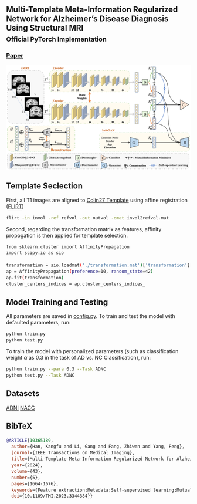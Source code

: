 ## Multi-Template Meta-Information Regularized Network for Alzheimer’s Disease Diagnosis Using Structural MRI<br><sub>Official PyTorch Implementation</sub> 
### [Paper](https://ieeexplore.ieee.org/document/10365189) 
![Framework](/images/framework.png)

## Template Seclection
First, all T1 images are aligned to [Colin27 Template](https://www.mcgill.ca/bic/software/tools-data-analysis/anatomical-mri/atlases/colin-27) using affine registration ([FLIRT](https://fsl.fmrib.ox.ac.uk/fsl/docs/#/))
```bash
flirt -in invol -ref refvol -out outvol -omat invol2refvol.mat
```
Second, regarding the transformation matrix as features, affinity propogation is then applied for template selection.
```bash
from sklearn.cluster import AffinityPropagation
import scipy.io as sio

transformation = sio.loadmat('./transformation.mat')['transformation']
ap = AffinityPropagation(preference=10, random_state=42) 
ap.fit(transformation)
cluster_centers_indices = ap.cluster_centers_indices_
```

## Model Training and Testing
All parameters are saved in [config.py](/config.py). 
To train and test the model with defaulted parameters, run:
```bash
python train.py
python test.py
```
To train the model with personalized parameters (such as classification weight $\alpha$ as 0.3 in the task of AD vs. NC Classification), run:
```bash
python train.py --para 0.3 --Task ADNC
python test.py --Task ADNC
```

## Datasets
[ADNI](https://ida.loni.usc.edu)
[NACC](https://naccdata.org/)

## BibTeX

```bibtex
@ARTICLE{10365189,
  author={Han, Kangfu and Li, Gang and Fang, Zhiwen and Yang, Feng},
  journal={IEEE Transactions on Medical Imaging}, 
  title={Multi-Template Meta-Information Regularized Network for Alzheimer’s Disease Diagnosis Using Structural MRI}, 
  year={2024},
  volume={43},
  number={5},
  pages={1664-1676},
  keywords={Feature extraction;Metadata;Self-supervised learning;Mutual information;Alzheimer's disease;Aging;Minimization;Alzheimer’s disease;multi-template;meta-information;mutual information},
  doi={10.1109/TMI.2023.3344384}}
```